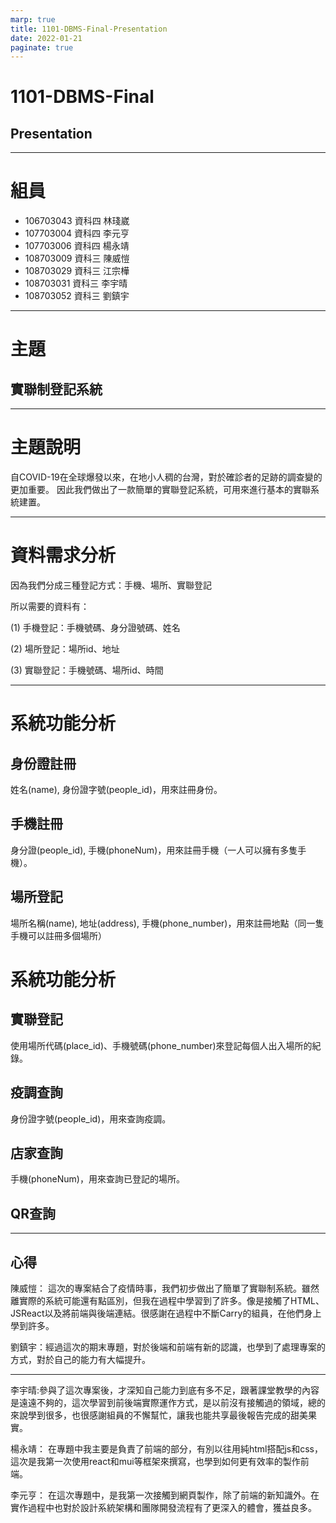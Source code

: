 ```yaml
---
marp: true
title: 1101-DBMS-Final-Presentation
date: 2022-01-21
paginate: true
---
```


# 1101-DBMS-Final
## Presentation


---
# 組員
- 106703043 資科四 林琖崴
- 107703004 資科四 李元亨
- 107703006 資科四 楊永靖
- 108703009 資科三 陳威愷
- 108703029 資科三 江宗樺
- 108703031 資科三 李宇晴 
- 108703052 資科三 劉鎮宇
---
# 主題
## 實聯制登記系統

---
# 主題說明
自COVID-19在全球爆發以來，在地小人稠的台灣，對於確診者的足跡的調查變的更加重要。
因此我們做出了一款簡單的實聯登記系統，可用來進行基本的實聯系統建置。

---
# 資料需求分析
因為我們分成三種登記方式：手機、場所、實聯登記

所以需要的資料有：

(1) 手機登記：手機號碼、身分證號碼、姓名

(2) 場所登記：場所id、地址

(3) 實聯登記：手機號碼、場所id、時間

---
# 系統功能分析
## 身份證註冊
姓名(name), 身份證字號(people_id)，用來註冊身份。
## 手機註冊
身分證(people_id), 手機(phoneNum)，用來註冊手機（一人可以擁有多隻手機）。
## 場所登記
場所名稱(name), 地址(address), 手機(phone_number)，用來註冊地點（同一隻手機可以註冊多個場所）


# 系統功能分析
## 實聯登記
使用場所代碼(place_id)、手機號碼(phone_number)來登記每個人出入場所的紀錄。
## 疫調查詢
身份證字號(people_id)，用來查詢疫調。
## 店家查詢
手機(phoneNum)，用來查詢已登記的場所。

## QR查詢

---
## 心得
陳威愷：
這次的專案結合了疫情時事，我們初步做出了簡單了實聯制系統。雖然離實際的系統可能還有點區別，但我在過程中學習到了許多。像是接觸了HTML、JSReact以及將前端與後端連結。很感謝在過程中不斷Carry的組員，在他們身上學到許多。

劉鎮宇：經過這次的期末專題，對於後端和前端有新的認識，也學到了處理專案的方式，對於自己的能力有大幅提升。

---
李宇晴:參與了這次專案後，才深知自己能力到底有多不足，跟著課堂教學的內容是遠遠不夠的，這次學習到前後端實際運作方式，是以前沒有接觸過的領域，總的來說學到很多，也很感謝組員的不懈幫忙，讓我也能共享最後報告完成的甜美果實。

楊永靖：
在專題中我主要是負責了前端的部分，有別以往用純html搭配js和css，這次是我第一次使用react和mui等框架來撰寫，也學到如何更有效率的製作前端。

李元亨： 
在這次專題中，是我第一次接觸到網頁製作，除了前端的新知識外。在實作過程中也對於設計系統架構和團隊開發流程有了更深入的體會，獲益良多。
